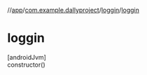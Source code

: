 //[app](../../../index.md)/[com.example.dallyproject](../index.md)/[loggin](index.md)/[loggin](loggin.md)

# loggin

[androidJvm]\
constructor()
